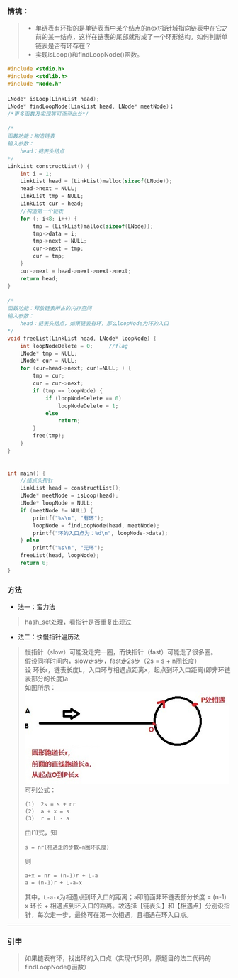 ### 情境：

> - 单链表有环指的是单链表当中某个结点的next指针域指向链表中在它之前的某一结点，这样在链表的尾部就形成了一个环形结构。如何判断单链表是否有环存在？
> - 实现isLoop()和findLoopNode()函数。

```C++
#include <stdio.h>
#include <stdlib.h>
#include "Node.h"

LNode* isLoop(LinkList head);
LNode* findLoopNode(LinkList head, LNode* meetNode)；
/*更多函数及实现等可添至此处*/

/*
函数功能：构造链表
输入参数：
	head：链表头结点
*/
LinkList constructList() {
	int i = 1;
	LinkList head = (LinkList)malloc(sizeof(LNode));
	head->next = NULL;
	LinkList tmp = NULL;
	LinkList cur = head;
	//构造第一个链表
	for (; i<8; i++) {
		tmp = (LinkList)malloc(sizeof(LNode));
		tmp->data = i;
		tmp->next = NULL;
		cur->next = tmp;
		cur = tmp;
	}
	cur->next = head->next->next->next;
	return head;
}

/*
函数功能：释放链表所占的内存空间
输入参数：
	head：链表头结点，如果链表有环，那么loopNode为环的入口
*/
void freeList(LinkList head, LNode* loopNode) {
	int loopNodeDelete = 0;		//flag
	LNode* tmp = NULL;
	LNode* cur = NULL;
	for (cur=head->next; cur!=NULL; ) {
		tmp = cur;
		cur = cur->next;
		if (tmp == loopNode) {
			if (loopNodeDelete == 0)
				loopNodeDelete = 1;
			else
				return;
		}
		free(tmp);
	}
}


int main() {
	//结点头指针
	LinkList head = constructList();
	LNode* meetNode = isLoop(head);
	LNode* loopNode = NULL;
	if (meetNode != NULL) {
		printf("%s\n", "有环");
		loopNode = findLoopNode(head, meetNode);
		printf("环的入口点为：%d\n", loopNode->data);
	} else
		printf("%s\n", "无环");
	freeList(head, loopNode);
	return 0;
}
```

### 方法
- 法一：蛮力法
> hash_set处理，看指针是否重复出现过
- 法二：快慢指针遍历法
> 慢指针（slow）可能没走完一圈，而快指针（fast）可能走了很多圈。<br>
> 假设同样时间内，slow走s步，fast走2s步（2s = s + n圈长度）<br>
> 设 环长r，链表长度L，入口环与相遇点距离x，起点到环入口距离(即非环链表部分的长度)a<br>
> 如图所示：<br>![img1.6.1 图](https://github.com/Newbie-W/ProgrammerAlgorithmInterview/blob/master/%E9%93%BE%E8%A1%A8/6%20%E6%A3%80%E6%B5%8B%E8%BE%83%E5%A4%A7%E5%8D%95%E9%93%BE%E8%A1%A8%E6%98%AF%E5%90%A6%E6%9C%89%E7%8E%AF/pics/img1.6.1.jpg)<br>
> 可列公式：<br>
> ```
> (1)  2s = s + nr
> (2)  a + x = s
> (3)  r = L - a
> ```
> 由(1)式，知
> ```
> s = nr(相遇走的步数=n圈环长度)
> ```
> 则
> ```
> a+x = nr = (n-1)r + L-a
> a = (n-1)r + L-a-x
> ```
> 其中，```L-a-x```为相遇点到环入口的距离；```a```即前面非环链表部分长度 = (n-1) x 环长 + 相遇点到环入口的距离。故选择【链表头】和【相遇点】分别设指针，每次走一步，最终可在第一次相遇，且相遇在环入口点。

---
### 引申

> 如果链表有环，找出环的入口点（实现代码即，原题目的法二代码的findLoopNode()函数）<br>